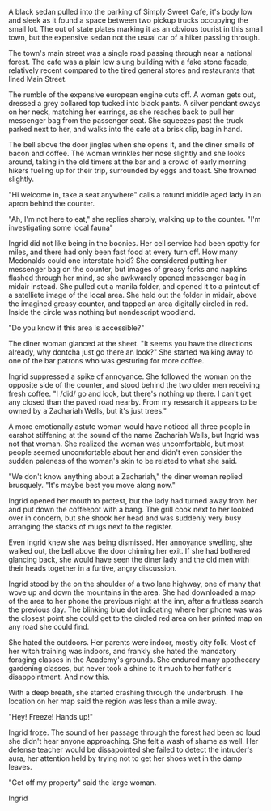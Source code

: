A black sedan pulled into the parking of Simply Sweet Cafe, it's body low and sleek as it found a space between two pickup trucks occupying the small lot. The out of state plates marking it as an obvious tourist in this small town, but the expensive sedan not the usual car of a hiker passing through. 

The town's main street was a single road passing through near a national forest. The cafe was a plain low slung building with a fake stone facade, relatively recent compared to the tired general stores and restaurants that lined Main Street. 

The rumble of the expensive european engine cuts off. A woman gets out, dressed a grey collared top tucked into black pants. A silver pendant sways on her neck, matching her earrings, as she reaches back to pull her messenger bag from the passenger seat. She squeezes past the truck parked next to her, and walks into the cafe at a brisk clip, bag in hand.

The bell above the door jingles when she opens it,  and the diner smells of bacon and coffee. The woman wrinkles her nose slightly and she looks around, taking in the old timers at the bar and a crowd of early morning hikers fueling up for their trip, surrounded by eggs and toast. She frowned slightly. 

"Hi welcome in, take a seat anywhere" calls a rotund middle aged lady in an apron behind the counter.

"Ah, I'm not here to eat," she replies sharply, walking up to the counter. "I'm investigating some local fauna"

Ingrid did not like being in the boonies. Her cell service had been spotty for miles, and there had only been fast food at every turn off. How many Mcdonalds could one interstate hold? She considered putting her messenger bag on the counter, but images of greasy forks and napkins flashed through her mind, so she awkwardly opened messenger bag in midair instead. She pulled out a manila folder, and opened it to a printout of a satelliete image of the local area. She held out the folder in midair, above the imagined greasy counter, and tapped an area digitally circled in red. Inside the circle was nothing but nondescript woodland.

"Do you know if this area is accessible?"

The diner woman glanced at the sheet. "It seems you have the directions already, why dontcha just go there an look?" She started walking away to one of the bar patrons who was gesturing for more coffee.

Ingrid suppressed a spike of annoyance. She followed the woman on the opposite side of the counter, and stood behind the two older men receiving fresh coffee. "I /did/ go and look, but there's nothing up there. I can't get any closed than the paved road nearby. From my research it appears to be owned by a Zachariah Wells, but it's just trees."

A more emotionally astute woman would have noticed all three people in earshot stiffening at the sound of the name Zachariah Wells, but Ingrid was not that woman. She realized the woman was uncomfortable, but most people seemed uncomfortable about her and didn't even consider the sudden paleness of the woman's skin to be related to what she said.

"We don't know anything about a Zachariah," the diner woman replied brusquely. "It's maybe best you move along now."

Ingrid opened her mouth to protest, but the lady had turned away from her and put down the coffeepot with a bang. The grill cook next to her looked over in concern, but she shook her head and was suddenly very busy arranging the stacks of mugs next to the register.

Even Ingrid knew she was being dismissed. Her annoyance swelling, she walked out, the bell above the door chiming her exit. If she had bothered glancing back, she would have seen the diner lady and the old men with their heads together in a furtive, angry discussion. 


Ingrid stood by the on the shoulder of a two lane highway, one of many that wove up and down the mountains in the area. She had downloaded a map of the area to her phone the previous night at the inn, after a fruitless search the previous day. The blinking blue dot indicating where her phone was was the closest point she could get to the circled red area on her printed map on any road she could find.

She hated the outdoors. Her parents were indoor, mostly city folk. Most of her witch training was indoors, and frankly she hated the mandatory foraging classes in the Academy's grounds. She endured many apothecary gardening classes, but never took a shine to it much to her father's disappointment. And now this.

With a deep breath, she started crashing through the underbrush. The location on her map said the region was less than a mile away.

"Hey! Freeze! Hands up!"

Ingrid froze. The sound of her passage through the forest had been so loud she didn't hear anyone approaching. She felt a wash of shame as well. Her defense teacher would be dissapointed she failed to detect the intruder's aura, her attention held by trying not to get her shoes wet in the damp leaves.



"Get off my property" said the large woman.

Ingrid 







